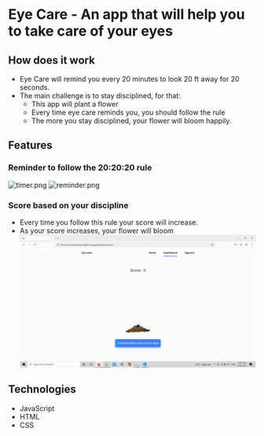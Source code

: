 # Eye Care - An app that will help you to take care of your eyes

## How does it work

- Eye Care will remind you every 20 minutes to look 20 ft away for 20 seconds.
- The main challenge is to stay disciplined, for that:
    - This app will plant a flower
    - Every time eye care reminds you, you should follow the rule
    - The more you stay disciplined, your flower will bloom happily.

## Features

### Reminder to follow the 20:20:20 rule
![timer.png](https://cdn.hashnode.com/res/hashnode/image/upload/v1625082434709/URH_2eY_J.png)
![reminder.png](https://cdn.hashnode.com/res/hashnode/image/upload/v1625082459131/DXsxaLNkG.png)

### Score based on your discipline
- Every time you follow this rule your score will increase.
- As your score increases, your flower will bloom
![dashboard.png](./assets/eyecareflower.gif)

## Technologies
- JavaScript
- HTML
- CSS
